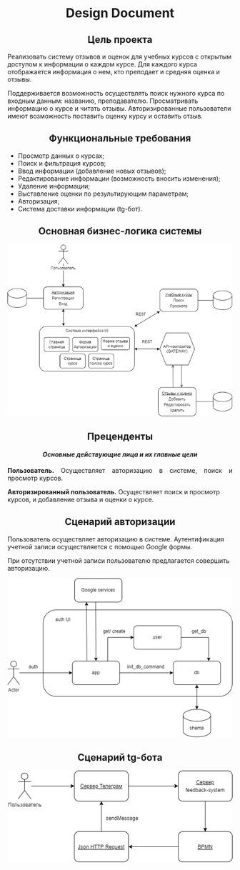 <h1 align="center"> Design Document </h1>

<h2 align="center"> Цель проекта </h2>

<p align="justify">

Реализовать систему отзывов и оценок для учебных курсов с открытым доступом к информации о каждом курсе. Для каждого курса отображается информация о нем, кто преподает и средняя оценка и отзывы.
  
  Поддерживается возможность осуществлять поиск нужного курса по входным данным: названию, преподавателю. Просматривать информацию о курсе и читать отзывы. Авторизированные пользователи имеют возможность поставить оценку курсу и оставить отзыв.
  
</p>

<h2 align="center"> Функциональные требования </h2>

<p align="justify">

- Просмотр данных о курсах;
- Поиск и фильтрация курсов;
- Ввод информации (добавление новых отзывов);
- Редактирование информации (возможность вносить изменения);
- Удаление информации;
- Выставление оценки по результирующим параметрам;
- Авторизация;
- Система доставки информации (tg-бот).

</p>

<h2 align="center"> Основная бизнес-логика системы </h2>

<p align="center">

<center><img src = "https://github.com/AlexPolarBear/feedback-system/blob/main/architecture/pictures/Общая%20архитектура%20(последнее).png"></center>

</p>

<h2 align="center"> Преценденты </h2>

<h4 align="center"> <i> Основные действующие лица и их главные цели </i> </h4>

<p align="justify"> <b> Пользователь.</b> Осуществляет авторизацию в системе, поиск и просмотр курсов.

<b> Авторизированный пользователь.</b> Осуществляет поиск и просмотр курсов, и добавление отзыва и оценки о курсе.</p>

<h2 align="center"> Сценарий авторизации </h2>

<p align="justify">

Пользователь осуществляет авторизацию в системе. Аутентификация учетной записи осуществляется с помощью Google формы.

При отсутствии учетной записи пользователю предлагается совершить авторизацию.

</p>

<p align="center">

<center><img src = "https://github.com/AlexPolarBear/feedback-system/blob/main/architecture/pictures/Авторизация.drawio.png"></center>

</p>

<h2 align="center"> Сценарий tg-бота </h2>

<p align="center">

<center><img src = "https://github.com/AlexPolarBear/feedback-system/blob/main/architecture/pictures/Бот.drawio.png"></center>

</p>
